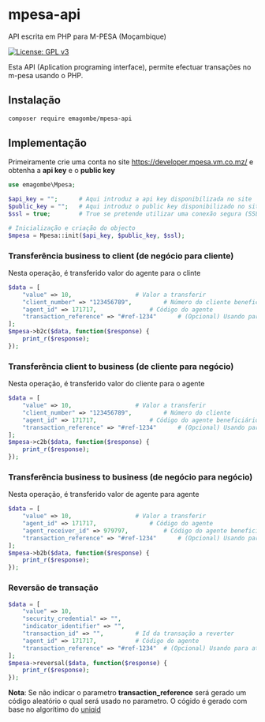 # mpesa-api
API escrita em PHP para M-PESA (Moçambique)

[![License: GPL v3](https://img.shields.io/badge/License-GPLv3-blue.svg)](https://www.gnu.org/licenses/gpl-3.0)

Esta API (Aplication programing interface), permite efectuar transações no m-pesa usando o PHP.

## Instalação
```bash
composer require emagombe/mpesa-api
```
## Implementação

Primeiramente crie uma conta no site https://developer.mpesa.vm.co.mz/ e obtenha a **api key** e o **public key**
```php
use emagombe\Mpesa;

$api_key = "";		# Aqui introduz a api key disponibilizada no site
$public_key = "";	# Aqui introduz o public key disponibilizado no site
$ssl = true;		# True se pretende utilizar uma conexão segura (SSL)

# Inicialização e criação do objecto
$mpesa = Mpesa::init($api_key, $public_key, $ssl);
```
### Transferência business to client (de negócio para cliente)
Nesta operação, é transferido valor do agente para o clinte
```php
$data = [
	"value" => 10,					# Valor a transferir
	"client_number" => "123456789",			# Número do cliente beneficiário
	"agent_id" => 171717,				# Código do agente
	"transaction_reference" => "#ref-1234"		# (Opcional) Usando para atribuir uma referencia a transação
];
$mpesa->b2c($data, function($response) {
	print_r($response);
});
```
### Transferência client to business (de cliente para negócio)
Nesta operação, é transferido valor do cliente para o agente
```php
$data = [
	"value" => 10,					# Valor a transferir
	"client_number" => "123456789",			# Número do cliente
	"agent_id" => 171717,				# Código do agente beneficiário
	"transaction_reference" => "#ref-1234"		# (Opcional) Usando para atribuir uma referencia a transação
];
$mpesa->c2b($data, function($response) {
	print_r($response);
});
```
### Transferência business to business (de negócio para negócio)
Nesta operação, é transferido valor de agente para agente
```php
$data = [
	"value" => 10,					# Valor a transferir
	"agent_id" => 171717,				# Código do agente
	"agent_receiver_id" => 979797,			# Código do agente beneficiário
	"transaction_reference" => "#ref-1234"		# (Opcional) Usando para atribuir uma referencia a transação
];
$mpesa->b2b($data, function($response) {
	print_r($response);
});
```

### Reversão de transação

```php
$data = [
	"value" => 10,
	"security_credential" => "",
	"indicator_identifier" => "",
	"transaction_id" => "",			# Id da transação a reverter
	"agent_id" => 171717,			# Código do agente
	"transaction_reference" => "#ref-1234"	# (Opcional) Usando para atribuir uma referencia a transação
];
$mpesa->reversal($data, function($response) {
	print_r($response);
});
```

**Nota**: Se não indicar o parametro **transaction_reference** será gerado um código aleatório o qual será usado no parametro. O cógido é gerado com base no algorítimo do [uniqid](https://www.php.net/manual/en/function.uniqid.php)
